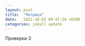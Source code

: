 ```yaml
---
layout: post
title:  "Матрица"
date:   2021-10-02 09:47:28 +0300
categories: jekyll update
---
```

Проверка-2